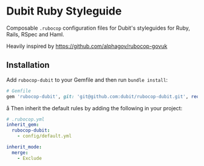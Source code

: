 # Dubit Ruby Styleguide

Composable `.rubocop` configuration files for Dubit's styleguides for Ruby, Rails, RSpec and Haml.

Heavily inspired by https://github.com/alphagov/rubocop-govuk

## Installation

Add `rubocop-dubit` to your Gemfile and then run `bundle install`:

```ruby
# Gemfile
gem 'rubocop-dubit', git: 'git@github.com:dubit/rubocop-dubit.git', require: false
```
å
Then inherit the default rules by adding the following in your project:

```yaml
# .rubocop.yml
inherit_gem:
  rubocop-dubit:
    - config/default.yml

inherit_mode:
  merge:
    - Exclude
```
